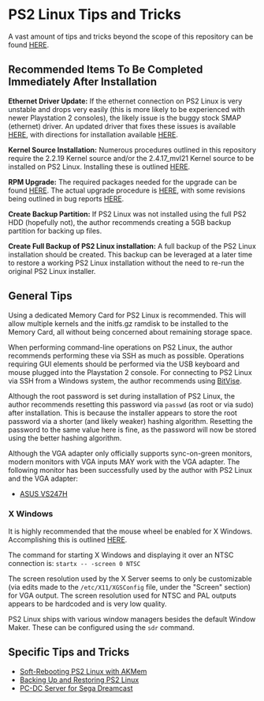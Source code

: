 # PS2 Linux Tips and Tricks

A vast amount of tips and tricks beyond the scope of this repository can be found [HERE](http://ps2linux.no-ip.info/playstation2-linux.com/faq.html).

## Recommended Items To Be Completed Immediately After Installation

**Ethernet Driver Update:** If the ethernet connection on PS2 Linux is very unstable and drops very easily (this is more likely to be experienced with newer Playstation 2 consoles), the likely issue is the buggy stock SMAP (ethernet) driver. An updated driver that fixes these issues is available [HERE](http://ps2linux.no-ip.info/playstation2-linux.com/projects/ps2linux.html), with directions for installation available [HERE](http://ps2linux.no-ip.info/playstation2-linux.com/project/shownotesaca2.html?release_id=68).

**Kernel Source Installation:** Numerous procedures outlined in this repository require the 2.2.19 Kernel source and/or the 2.4.17_mvl21 Kernel source to be installed on PS2 Linux. Installing these is outlined [HERE](../Software&#32;Installation/Packages/Kernel&#32;Source).

**RPM Upgrade:** The required packages needed for the upgrade can be found [HERE](http://ps2linux.no-ip.info/playstation2-linux.com/projects/apt.html). The actual upgrade procedure is [HERE](http://ps2linux.no-ip.info/playstation2-linux.com/download/apt/rpm-upgrade.pdf), with some revisions being outlined in bug reports [HERE](http://ps2linux.no-ip.info/playstation2-linux.com/bug/apt.html).

**Create Backup Partition:** If PS2 Linux was not installed using the full PS2 HDD (hopefully not), the author recommends creating a 5GB backup partition for backing up files.

**Create Full Backup of PS2 Linux installation:** A full backup of the PS2 Linux installation should be created. This backup can be leveraged at a later time to restore a working PS2 Linux installation without the need to re-run the original PS2 Linux installer.

## General Tips

Using a dedicated Memory Card for PS2 Linux is recommended. This will allow multiple kernels and the initfs.gz ramdisk to be installed to the Memory Card, all without being concerned about remaining storage space.

When performing command-line operations on PS2 Linux, the author recommends performing these via SSH as much as possible. Operations requiring GUI elements should be performed via the USB keyboard and mouse plugged into the Playstation 2 console. For connecting to PS2 Linux via SSH from a Windows system, the author recommends using [BitVise](https://www.bitvise.com/ssh-client-download).

Although the root password is set during installation of PS2 Linux, the author recommends resetting this password via ```passwd``` (as root or via sudo) after installation. This is because the installer appears to store the root password via a shorter (and likely weaker) hashing algorithm. Resetting the password to the same value here is fine, as the password will now be stored using the better hashing algorithm.

Although the VGA adapter only officially supports sync-on-green monitors, modern monitors with VGA inputs MAY work with the VGA adapter. The following monitor has been successfully used by the author with PS2 Linux and the VGA adapter:  
* [ASUS VS247H](https://www.asus.com/us/commercial-monitors/vs247hp/)

### X Windows

It is highly recommended that the mouse wheel be enabled for X Windows. Accomplishing this is outlined [HERE](http://ps2linux.no-ip.info/playstation2-linux.com/download/mozilla-ps2/ps2mousewheel.html).

The command for starting X Windows and displaying it over an NTSC connection is: ```startx -- -screen 0 NTSC```

The screen resolution used by the X Server seems to only be customizable (via edits made to the ```/etc/X11/XGSConfig``` file, under the "Screen" section) for VGA output. The screen resolution used for NTSC and PAL outputs appears to be hardcoded and is very low quality.

PS2 Linux ships with various window managers besides the default Window Maker. These can be configured using the ```sdr``` command.

## Specific Tips and Tricks

* [Soft-Rebooting PS2 Linux with AKMem](AKMem)
* [Backing Up and Restoring PS2 Linux](Backup-Restore)
* [PC-DC Server for Sega Dreamcast](PC-DC&#32;Server)

